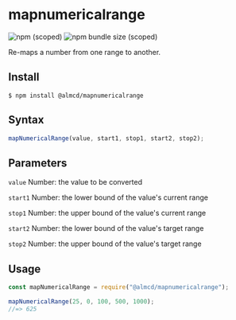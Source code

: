 # mapnumericalrange

![npm (scoped)](https://img.shields.io/npm/v/@almcd/mapnumericalrange.svg)
![npm bundle size (scoped)](https://img.shields.io/bundlephobia/min/@almcd/mapnumericalrange.svg)

Re-maps a number from one range to another.

## Install
```
$ npm install @almcd/mapnumericalrange
```

## Syntax
```js
mapNumericalRange(value, start1, stop1, start2, stop2);
```

## Parameters

`value`	Number: the value to be converted

`start1` Number: the lower bound of the value's current range

`stop1`	Number: the upper bound of the value's current range

`start2` Number: the lower bound of the value's target range

`stop2` Number: the upper bound of the value's target range

## Usage
```js
const mapNumericalRange = require("@almcd/mapnumericalrange");

mapNumericalRange(25, 0, 100, 500, 1000);
//=> 625
```
